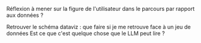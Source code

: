 Réflexion à mener sur la figure de l'utilisateur dans le parcours par rapport aux données ? 

Retrouver le schéma dataviz : que faire si je me retrouve face à un jeu de données 
Est ce que c'est quelque chose que le LLM peut lire ? 